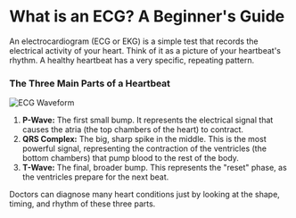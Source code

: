 # What is an ECG? A Beginner's Guide
An electrocardiogram (ECG or EKG) is a simple test that records the electrical activity of your heart. Think of it as a picture of your heartbeat's rhythm. A healthy heartbeat has a very specific, repeating pattern.

### The Three Main Parts of a Heartbeat

![ECG Waveform](https://i.imgur.com/8xS7s9U.png)

1.  **P-Wave:** The first small bump. It represents the electrical signal that causes the atria (the top chambers of the heart) to contract.
2.  **QRS Complex:** The big, sharp spike in the middle. This is the most powerful signal, representing the contraction of the ventricles (the bottom chambers) that pump blood to the rest of the body.
3.  **T-Wave:** The final, broader bump. This represents the "reset" phase, as the ventricles prepare for the next beat.

Doctors can diagnose many heart conditions just by looking at the shape, timing, and rhythm of these three parts.